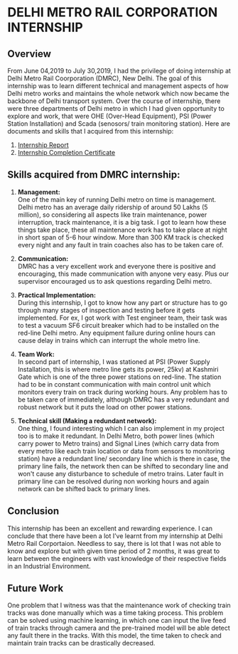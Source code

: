 # DELHI METRO RAIL CORPORATION INTERNSHIP
## Overview
From June 04,2019 to July 30,2019, I had the privilege of doing internship at Delhi Metro Rail Coorporation (DMRC), New Delhi. The goal of this internship was to learn different technical and management aspects of how Delhi metro works and maintains the whole network which now became the backbone of Delhi transport system. Over the course of internship, there were three departments of Delhi metro in which I had given opportunity to explore and work, that were OHE (Over-Head Equipment), PSI (Power Station Installation) and Scada (senosors/ train monitoring station). Here are documents and skills that I acquired from this internship:

1. [Internship Report](https://github.com/RishabhkmrRK/Internship-DMRC/blob/main/Internship%20Report.pdf)
2. [Internship Completion Certificate](https://github.com/RishabhkmrRK/Internship-DMRC/blob/main/Internship%20Completion%20Certificate.pdf)

## Skills acquired from DMRC internship:

1. **Management:** <br/> One of the main key of running Delhi metro on time is management. Delhi metro has an average daily ridership of around 50 Lakhs (5 million), so considering all aspects like train maintenance,  power interruption, track maintenance, it is a big task. I got to learn how these things take place, these all maintenance work has to take place at night in short span of 5-6 hour window. More than 300 KM track is checked every night and any fault in train coaches also has to be taken care of.
 
 2. **Communication:** <br/> DMRC has a very excellent work and everyone there is positive and encouraging, this made communication with anyone very easy. Plus our supervisor encouraged us to ask questions regarding Delhi metro.
 
 3. **Practical Implementation:** <br/> During this internship, I got to know how any part or structure has to go through many stages of inspection and testing before it gets implemented. For ex, I got work with Test engineer team, their task was to test a vacuum SF6 circuit breaker which had to be installed on the red-line Delhi metro. Any equipment failure during online hours can cause delay in trains which can interrupt the whole metro line.
 
 4. **Team Work:** <br/> In second part of internship, I was stationed at PSI (Power Supply Installation, this is where metro line gets its power, 25kv) at Kashmiri Gate which is one of the three power stations on red-line. The station had to be in constant communication with main control unit which monitors every train on track during working hours.  Any problem has to be taken care of immediately, although DMRC has a very redundant and robust network but it puts the load on other power stations.

5. **Technical skill (Making a redundant network):** <br/> One thing, I found interesting which I can also implement in my project too is to make it redundant. In Delhi Metro, both power lines (which carry power to Metro trains) and Signal Lines (which carry data from every metro like each train location or data from sensors to monitoring station) have a redundant line/ secondary line which is there in case, the primary line fails, the network then can be shifted to secondary line and won't cause any disturbance to schedule of metro trains. Later fault in primary line can be resolved during non working hours and again network can be shifted back to primary lines.

## Conclusion

This internship has been an excellent and rewarding experience. I can conclude that there have been a lot I’ve learnt from my internship at Delhi Metro Rail Corportaion. Needless to say, there is lot that I was not able to know and explore but with given time period of 2 months, it was great to learn between the engineers with vast knowledge of their respective fields in an Industrial Environment.

## Future Work
One problem that I witness was that the maintenance work of checking train tracks was done manually which was a time taking process. This problem can be solved using machine learning, in which one can input the live feed of train tracks through camera and the pre-trained model will be able detect any fault there in the tracks. With this model, the time taken to check and maintain train tracks can be drastically decreased.
